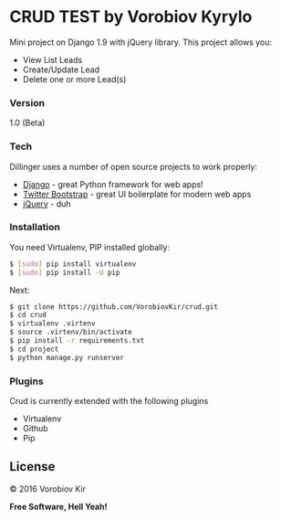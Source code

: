 # CRUD TEST by Vorobiov Kyrylo

Mini project on Django 1.9 with jQuery library. This project allows you:

  - View List Leads
  - Create/Update Lead
  - Delete one or more Lead(s)

### Version
1.0 (Beta)

### Tech

Dillinger uses a number of open source projects to work properly:

* [Django] - great Python framework for web apps!
* [Twitter Bootstrap] - great UI boilerplate for modern web apps
* [jQuery] - duh

### Installation

You need Virtualenv, PIP installed globally:

```sh
$ [sudo] pip install virtualenv
$ [sudo] pip install -U pip
```
Next:
```sh
$ git clone https://github.com/VorobiovKir/crud.git
$ cd crud
$ virtualenv .virtenv
$ source .virtenv/bin/activate
$ pip install -r requirements.txt
$ cd project
$ python manage.py runserver
```

### Plugins

Crud is currently extended with the following plugins

* Virtualenv
* Github
* Pip

License
----

&copy; 2016 Vorobiov Kir


**Free Software, Hell Yeah!**

[//]: # (These are reference links used in the body of this note and get stripped out when the markdown processor does its job. There is no need to format nicely because it shouldn't be seen. Thanks SO - http://stackoverflow.com/questions/4823468/store-comments-in-markdown-syntax)

   [Django]: <https://www.djangoproject.com/>
   [Twitter Bootstrap]: <http://twitter.github.com/bootstrap/>
   [jQuery]: <http://jquery.com>



